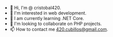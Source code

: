 - 👋 Hi, I'm @ cristobal420.
- 👀 I'm interested in web development.
- 🌱 I am currently learning .NET Core.
- 💞️ I'm looking to collaborate on PHP projects.
- 📫 How to contact me 420.cubillos@gmail.com.

<!---
cristobal420/cristobal420 is a ✨ special ✨ repository because its `README.md` (this file) appears on your GitHub profile.
You can click the Preview link to take a look at your changes.
--->
